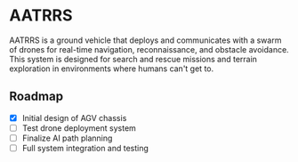 # AATRRS
AATRRS is a ground vehicle that deploys and communicates with a swarm of drones for real-time navigation, reconnaissance, and obstacle avoidance. This system is designed for search and rescue missions and terrain exploration in environments where humans can't get to.
## Roadmap

- [x] Initial design of AGV chassis
- [ ] Test drone deployment system
- [ ] Finalize AI path planning
- [ ] Full system integration and testing
